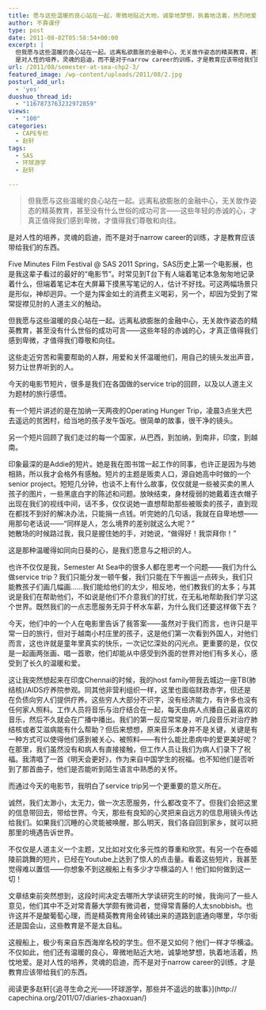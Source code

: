 ```yaml
---
title: 愿与这些温暖的良心站在一起，卑微地贴近大地，诚挚地梦想，执着地活着，热烈地爱
author: 不靠谱仔
type: post
date: 2011-08-02T05:58:54+00:00
excerpt: |
  但我愿与这些温暖的良心站在一起。远离私欲膨胀的金融中心，无关故作姿态的精英教育，甚至没有什么世俗的成功可言——这些年轻的赤诚的心，才真正值得我们感到卑微，才值得我们尊敬和向往。
  是对人性的培养，灵魂的启迪，而不是对于narrow career的训练，才是教育应该带给我们的东西。
url: /2011/08/semester-at-sea-chp2-3/
featured_image: /wp-content/uploads/2011/08/2.jpg
posturl_add_url:
  - 'yes'
duoshuo_thread_id:
  - "1167873763232972859"
views:
  - "100"
categories:
  - CAPE专栏
  - 赵轩
tags:
  - SAS
  - 环球游学
  - 赵轩

---
```

> 但我愿与这些温暖的良心站在一起。远离私欲膨胀的金融中心，无关故作姿态的精英教育，甚至没有什么世俗的成功可言——这些年轻的赤诚的心，才真正值得我们感到卑微，才值得我们尊敬和向往。

是对人性的培养，灵魂的启迪，而不是对于narrow career的训练，才是教育应该带给我们的东西。

Five Minutes Film Festival @ SAS 2011 Spring，SAS历史上第一个电影展，也是我这辈子看过的最好的“电影节”。时常见到T台下有人端着笔记本急匆匆地记录着什么，但端着笔记本在大屏幕下摸黑写笔记的人，估计不好找。可这两幅场景只是形似，神却迥异。一个是为挥金如土的消费主义喝彩，另一个，却因为受到了常常捉襟见肘的人道主义的触动。  

但我愿与这些温暖的良心站在一起。远离私欲膨胀的金融中心，无关故作姿态的精英教育，甚至没有什么世俗的成功可言——这些年轻的赤诚的心，才真正值得我们感到卑微，才值得我们尊敬和向往。 
 
这些走近穷苦和需要帮助的人群，用爱和关怀温暖他们，用自己的镜头发出声音，努力让世界听到的人。

今天的电影节短片，很多是我们在各国做的service trip的回顾，以及以人道主义为题材的旅行感悟。  

有一个短片讲述的是在加纳一天两夜的Operating Hunger Trip，凌晨3点坐大巴去遥远的贫困村，给当地的孩子发午饭吃。很简单的故事，很干净的镜头。

另一个短片回顾了我们走过的每一个国家，从巴西，到加纳，到南非，印度，到越南。

印象最深的是Addie的短片。她是我在图书馆一起工作的同事，也许正是因为与她相熟，所以我才会格外有感触。短片的主题是贩卖人口，源自她高中时做的一个senior project。短短几分钟，也谈不上有什么故事，仅仅就是一些被买卖的黑人孩子的图片，一些黑底白字的陈述和问题。放映结束，身材瘦弱的她戴着连衣帽子出现在我们的视线中间，话不多，仅仅说她一直想帮助那些被贩卖的孩子，直到现在都找不到好的解决办法，只能捐一点钱。听完她的几句话，我就在自卑地想——用那句老话说——“同样是人，怎么境界的差别就这么大呢？”  
她散场的时候路过我，我只是握住她的手，对她说，“做得好！我崇拜你！”  

这是那种温暖得如同向日葵的心，是我们愿意与之相识的人。  

也许不仅仅是我，Semester At Sea中的很多人都在思考一个问题——我们为什么做service trip？我们只能分发一顿午餐，我们只能在下午搬运一点砖头，我们只能教孩子们画几幅画……我们能给他们的太少，相反地，他们教我们的太多；与其说是我们在帮助他们，不如说是他们不介意我们的打扰，在无私地帮助我们学习这个世界。既然我们的一点志愿服务无异于杯水车薪，为什么我们还要这样做下去？ 
 
今天，他们中的一个人在电影里告诉了我答案——虽然对于我们而言，也许只是平常一日的旅行，但对于越南小村庄里的孩子，这是他们第一次看到外国人，对他们而言，这也许就是童年里真实的快乐，一次记忆深处的闪光点。更重要的是，仅仅是一起画两张画、唱一首歌，他们却能从中感受到外面的世界对他们有多关心，感受到了长久的温暖和爱。  

这让我突然想起来在印度Chennai的时候，我的host family带我去城边一座TB(肺结核)/AIDS疗养院参观。同其他非营利组织一样，这里也面临财政赤字，但还是在负债向穷人们提供疗养。这些穷人大部分不识字，没有经济能力，有许多也没有任何家人照料。工作人员将音乐与治疗结合在一起，每天由病人点播自己最喜欢的音乐，然后不久就会在广播中播出。我们的第一反应常常是，听几段音乐对治疗肺结核或者艾滋病能有什么帮助？但后来想想，原来音乐本身并不是关键，关键是有一种方式可以使得他们感到被关心、被照料——有什么能比患病中的爱更美好呢？在那里，我们虽然没有和病人有直接接触，但工作人员让我们为病人们录下了祝福。我清唱了一首《明天会更好》，作为来自中国学生的祝福。也不知他们是否听到了那首曲子，他们是否能听到陌生语言中熟悉的关怀。

而通过今天的电影节，我明白了service trip另一个更重要的意义所在。  

诚然，我们太渺小，太无力，做一次志愿服务，什么都改变不了。但我们会把这里的信息带回去，带给世界。今天，那些有良知的心灵把来自远方的信息用镜头传达给我们。如果我们沉睡的心灵能被唤醒，那么明天，我们各自回到家乡，就可以把那里的境遇告诉世界。  

不仅仅是人道主义一个主题，又比如对文化多元性的尊重和欣赏。有另一个在泰姬陵前跳舞的短片，已经在Youtube上达到了惊人的点击量。看着这些短片，我甚至觉得难以置信——你想象不到这艘船上有多少才华横溢的人！他们如何做到这一切！

文章结束前突然想到，这段时间决定去哪所大学读研究生的时候，我询问了一些人意见，他们其中不乏对常青藤大学颇有微词者，觉得常青藤的人太snobbish。也许这并不是酸葡萄心理，而是精英教育用金砖铺出来的道路到底通向哪里，华尔街还是国会山，这些教育是不是太自私。

这艘船上，极少有来自东西海岸名校的学生。但不是又如何？他们一样才华横溢。不仅如此，他们还有温暖的良心，卑微地贴近大地，诚挚地梦想，执着地活着，热忱地爱。是对人性的培养，灵魂的启迪，而不是对于narrow career的训练，才是教育应该带给我们的东西。


阅读更多赵轩[《追寻生命之光——环球游学，那些并不遥远的故事》](http:// capechina.org/2011/07/diaries-zhaoxuan/)

 [2]: http://weibo.com/semesteratsea



